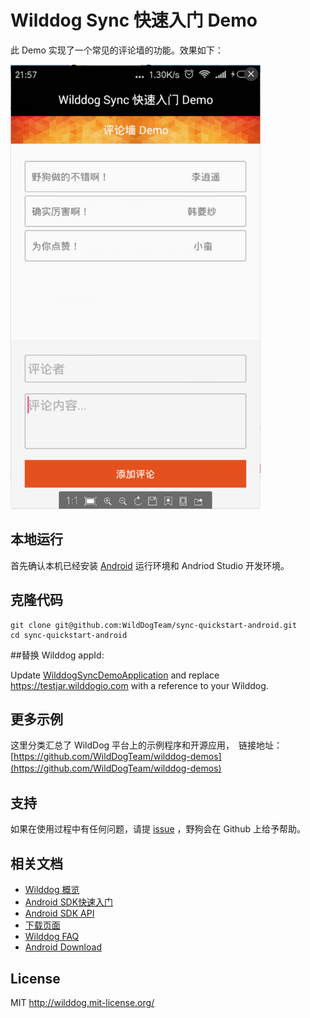# Wilddog Sync 快速入门 Demo

此 Demo 实现了一个常见的评论墙的功能。效果如下：

 <img src="/images/saveapp.png" alt="yourApp" width="400">

## 本地运行
首先确认本机已经安装 [Android](http://developer.android.com/index.html) 运行环境和 Andriod Studio 开发环境。

## 克隆代码

    git clone git@github.com:WildDogTeam/sync-quickstart-android.git
    cd sync-quickstart-android

##替换 Wilddog appId:

Update [WilddogSyncDemoApplication](/app/src/main/java/com/wilddog/wilddogsyncdemo/WilddogSyncDemoApplication.java) and replace https://testjar.wilddogio.com with a reference to your Wilddog.

## 更多示例

这里分类汇总了 WildDog 平台上的示例程序和开源应用，　链接地址：[https://github.com/WildDogTeam/wilddog-demos](https://github.com/WildDogTeam/wilddog-demos)
　　
## 支持

如果在使用过程中有任何问题，请提 [issue](https://github.com/WildDogTeam/sync-quickstart-android/issues) ，野狗会在 Github 上给予帮助。

## 相关文档

* [Wilddog 概览](https://docs.wilddog.com/overview/index.html)
* [Android SDK快速入门](https://docs.wilddog.com/quickstart/sync/android.html)
* [Android SDK API](https://docs.wilddog.com/api/sync/android.html)
* [下载页面](https://www.wilddog.com/download/)
* [Wilddog FAQ](https://z.wilddog.com/questions)
* [Android Download](http://developer.android.com/sdk/index.html)

## License
MIT
http://wilddog.mit-license.org/

